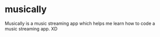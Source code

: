 # musically
Musically is a music streaming app which helps me learn how to code a music streaming app. XD
